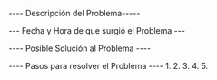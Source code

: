 ---- Descripción del Problema-----




--- Fecha y Hora de que surgió el Problema ---




---- Posible Solución al Problema ---- 





---- Pasos para resolver el Problema ----
1.
2.
3.
4.
5.

